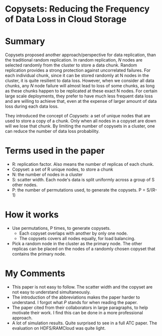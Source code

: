 # Copysets: Reducing the Frequency of Data Loss in Cloud Storage


# Summary
Copysets proposed another approach/perspective for data replication, than the traditional random replication. 
In random replication, *N* nodes are selected randomly from the cluster to store a data chunk.
Random replication provides a strong protection against uncorrelated failures. 
For each individual chunk, since it can be stored randomly at N nodes in the cluster, 
it is quite resilient to data loss. However, when we consider all data chunks, 
any *N* node failure will almost lead to loss of some chunks, as long as these chunks happen to be replicated at these exact N nodes. For certain large scale
deployments, they prefer to have much less frequent data loss and are willing
to achieve that, even at the expense of larger amount of data loss during each data loss.

They introduced the concept of *Copysets*: a set of unique nodes that are used to store
a copy of a chunk. Only when all nodes in a copyset are down will we lose that chunk. 
By limiting the number of copysets in a  cluster, one can reduce the number of 
data loss probability. 

# Terms used in the paper  
* R: replication factor. Also means the number of replicas of each chunk. 
* Copyset: a set of R unique nodes, to store a chunk
* N: the number of nodes in a cluster
* S: scatter width. Each node's data is split uniformly across a group of S other nodes. 
* P: the number of permutations used, to generate the copysets. P = S/(R-1)

# How it works  
* Use permutations, P times, to generate copysets.
    * Each copyset overlaps with another by only one node.
    * The copysets covers all nodes equally, for load balancing.
* Pick a random node in the cluster as the primary node. The other replicas can 
be placed on the nodes of a randomly chosen copyset that contains the primary node.

# My Comments
* This paper is not easy to follow. The scatter width and the copyset are 
not easy to understand simultaneously. 
* The introduction of the abbreviations makes the paper harder to understand. I 
forgot what *P* stands for when reading the paper. 
* The paper cited from their collaborators in large paragraphs, to help motivate
their work. I find this can be done in a more professional approach. 
* A lot of simulation results. Quite surprised to see in a full ATC paper. 
The evaluation on HDFS/RAMCloud was quite light. 

